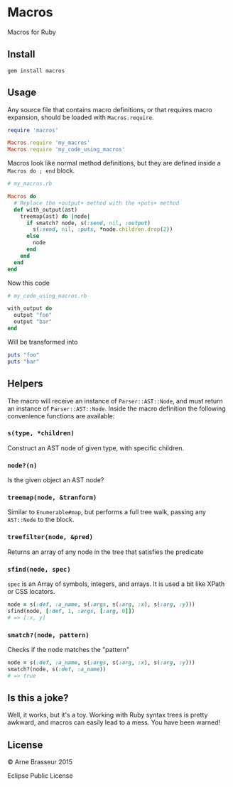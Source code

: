 # Macros

Macros for Ruby

## Install

```
gem install macros
```

## Usage

Any source file that contains macro definitions, or that requires macro
expansion, should be loaded with `Macros.require`.

``` ruby
require 'macros'

Macros.require 'my_macros'
Macros.require 'my_code_using_macros'
```

Macros look like normal method definitions, but they are defined inside a
`Macros do ; end` block.

``` ruby
# my_macros.rb

Macros do
  # Replace the +output+ method with the +puts+ method
  def with_output(ast)
    treemap(ast) do |node|
      if smatch? node, s(:send, nil, :output)
        s(:send, nil, :puts, *node.children.drop(2))
      else
        node
      end
    end
  end
end
```

Now this code

``` ruby
# my_code_using_macros.rb

with_output do
  output "foo"
  output "bar"
end
```

Will be transformed into

``` ruby
puts "foo"
puts "bar"
```

## Helpers

The macro will receive an instance of `Parser::AST::Node`, and must return an
instance of `Parser::AST::Node`. Inside the macro definition the following
convenience functions are available:

### `s(type, *children)`

Construct an AST node of given type, with specific children.

### `node?(n)`

Is the given object an AST node?

### `treemap(node, &tranform)`

Similar to `Enumerable#map`, but performs a full tree walk, passing any
`AST::Node` to the block.

### `treefilter(node, &pred)`

Returns an array of any node in the tree that satisfies the predicate

### `sfind(node, spec)`

`spec` is an Array of symbols, integers, and arrays. It is used a bit like XPath
or CSS locators.

``` ruby
node = s(:def, :a_name, s(:args, s(:arg, :x), s(:arg, :y)))
sfind(node, [:def, 1, :args, [:arg, 0]])
# => [:x, y]
```

### `smatch?(node, pattern)`

Checks if the node matches the "pattern"

``` ruby
node = s(:def, :a_name, s(:args, s(:arg, :x), s(:arg, :y)))
smatch?(node, s(:def, :a_name))
# => true
```

## Is this a joke?

Well, it works, but it's a toy. Working with Ruby syntax trees is pretty
awkward, and macros can easily lead to a mess. You have been warned!

## License

© Arne Brasseur 2015

Eclipse Public License

